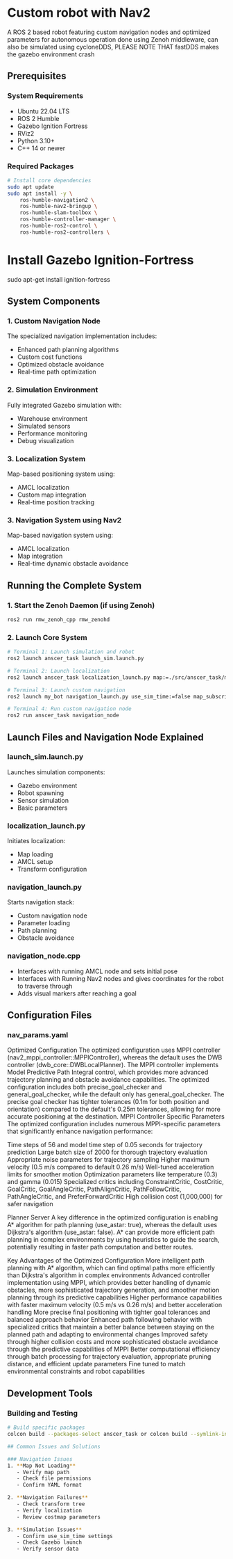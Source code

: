 # Custom robot with Nav2

A ROS 2 based robot featuring custom navigation nodes and optimized parameters for autonomous operation done using Zenoh middleware, can also be simulated using cycloneDDS, PLEASE NOTE THAT fastDDS makes the gazebo environment crash


## Prerequisites

### System Requirements
- Ubuntu 22.04 LTS
- ROS 2 Humble
- Gazebo Ignition Fortress
- RViz2
- Python 3.10+
- C++ 14 or newer

### Required Packages
```bash
# Install core dependencies
sudo apt update
sudo apt install -y \
    ros-humble-navigation2 \
    ros-humble-nav2-bringup \
    ros-humble-slam-toolbox \
    ros-humble-controller-manager \
    ros-humble-ros2-control \
    ros-humble-ros2-controllers \
```
# Install Gazebo Ignition-Fortress
sudo apt-get install ignition-fortress


## System Components

### 1. Custom Navigation Node
The specialized navigation implementation includes:
- Enhanced path planning algorithms
- Custom cost functions
- Optimized obstacle avoidance
- Real-time path optimization

### 2. Simulation Environment
Fully integrated Gazebo simulation with:
- Warehouse environment
- Simulated sensors
- Performance monitoring
- Debug visualization

### 3. Localization System
Map-based positioning system using:
- AMCL localization
- Custom map integration
- Real-time position tracking

### 3. Navigation System using Nav2
Map-based navigation system using:
- AMCL localization
- Map integration
- Real-time dynamic obstacle avoidance

## Running the Complete System

### 1. Start the Zenoh Daemon (if using Zenoh)
```bash
ros2 run rmw_zenoh_cpp rmw_zenohd
```

### 2. Launch Core System
```bash
# Terminal 1: Launch simulation and robot
ros2 launch anscer_task launch_sim.launch.py

# Terminal 2: Launch localization
ros2 launch anscer_task localization_launch.py map:=./src/anscer_task/maps/warehouse_save.yaml use_sim_time:=true

# Terminal 3: Launch custom navigation
ros2 launch my_bot navigation_launch.py use_sim_time:=false map_subscribe_transient_local:=true

# Terminal 4: Run custom navigation node
ros2 run anscer_task navigation_node
```
## Launch Files and Navigation Node Explained

### launch_sim.launch.py
Launches simulation components:
- Gazebo environment
- Robot spawning
- Sensor simulation
- Basic parameters

### localization_launch.py
Initiates localization:
- Map loading
- AMCL setup
- Transform configuration

### navigation_launch.py
Starts navigation stack:
- Custom navigation node
- Parameter loading
- Path planning
- Obstacle avoidance

### navigation_node.cpp
- Interfaces with running AMCL node and sets initial pose
- Interfaces with Running Nav2 nodes and gives coordinates for the robot to traverse through
- Adds visual markers after reaching a goal

## Configuration Files

### nav_params.yaml
Optimized Configuration
The optimized configuration uses MPPI controller (nav2_mppi_controller::MPPIController), whereas the default uses the DWB controller (dwb_core::DWBLocalPlanner). The MPPI controller implements Model Predictive Path Integral control, which provides more advanced trajectory planning and obstacle avoidance capabilities.
The optimized configuration includes both precise_goal_checker and general_goal_checker, while the default only has general_goal_checker. The precise goal checker has tighter tolerances (0.1m for both position and orientation) compared to the default's 0.25m tolerances, allowing for more accurate positioning at the destination.
MPPI Controller Specific Parameters
The optimized configuration includes numerous MPPI-specific parameters that significantly enhance navigation performance:

Time steps of 56 and model time step of 0.05 seconds for trajectory prediction
Large batch size of 2000 for thorough trajectory evaluation
Appropriate noise parameters for trajectory sampling
Higher maximum velocity (0.5 m/s compared to default 0.26 m/s)
Well-tuned acceleration limits for smoother motion
Optimization parameters like temperature (0.3) and gamma (0.015)
Specialized critics including ConstraintCritic, CostCritic, GoalCritic, GoalAngleCritic, PathAlignCritic, PathFollowCritic, PathAngleCritic, and PreferForwardCritic
High collision cost (1,000,000) for safer navigation

Planner Server
A key difference in the optimized configuration is enabling A* algorithm for path planning (use_astar: true), whereas the default uses Dijkstra's algorithm (use_astar: false). A* can provide more efficient path planning in complex environments by using heuristics to guide the search, potentially resulting in faster path computation and better routes.

Key Advantages of the Optimized Configuration
More intelligent path planning with A* algorithm, which can find optimal paths more efficiently than Dijkstra's algorithm in complex environments
Advanced controller implementation using MPPI, which provides better handling of dynamic obstacles, more sophisticated trajectory generation, and smoother motion planning through its predictive capabilities
Higher performance capabilities with faster maximum velocity (0.5 m/s vs 0.26 m/s) and better acceleration handling
More precise final positioning with tighter goal tolerances and balanced approach behavior
Enhanced path following behavior with specialized critics that maintain a better balance between staying on the planned path and adapting to environmental changes
Improved safety through higher collision costs and more sophisticated obstacle avoidance through the predictive capabilities of MPPI
Better computational efficiency through batch processing for trajectory evaluation, appropriate pruning distance, and efficient update parameters
Fine tuned to match environmental constraints and robot capabilities

## Development Tools

### Building and Testing
```bash
# Build specific packages
colcon build --packages-select anscer_task or colcon build --symlink-install

## Common Issues and Solutions

### Navigation Issues
1. **Map Not Loading**
   - Verify map path
   - Check file permissions
   - Confirm YAML format

2. **Navigation Failures**
   - Check transform tree
   - Verify localization
   - Review costmap parameters

3. **Simulation Issues**
   - Confirm use_sim_time settings
   - Check Gazebo launch
   - Verify sensor data
